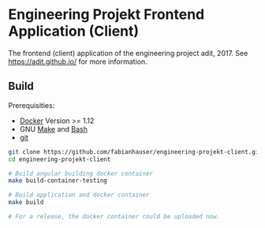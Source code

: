 # Engineering Projekt Frontend Application (Client)

The frontend (client) application of the engineering project adit, 2017. See https://adit.github.io/ for more information.

## Build

Prerequisities:

- [Docker](https://www.docker.com/) Version >= 1.12
- GNU [Make](https://www.gnu.org/software/make/) and [Bash](https://www.gnu.org/software/bash/)
- [git](https://www.git-scm.org/)


```bash
git clone https://github.com/fabianhauser/engineering-projekt-client.git engineering-projekt-client
cd engineering-projekt-client

# Build angular building docker container
make build-container-testing

# Build application and docker container
make build

# For a release, the docker container could be uploaded now.
```

